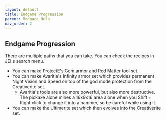 ```yaml
---
layout: default
title: Endgame Progression
parent: Modpack Help
nav_order: 2
---
```

## Endgame Progression
There are multiple paths that you can take. You can check the recipes in JEI's search menu.

* You can make ProjectE's Gem armor and Red Matter tool set.
* You can make Avaritia's Infinity armor set which provides permanent Night Vision and Speed on top of the god mode protection from the Creativerite set.
  * Avaritia's tools are also more powerful, but also more destructive. The pickaxe alone mines a 16x9x16 area alone when you Shift + Right click to change it into a hammer, so be careful while using it.
* You can make the Ultimerite set which then evolves into the Creativerite set.